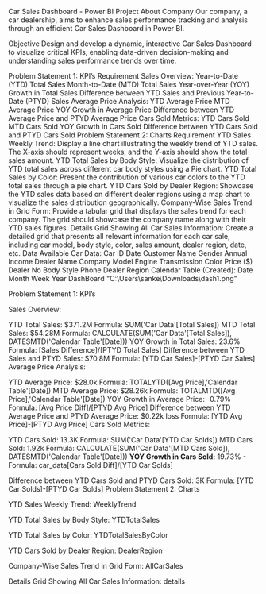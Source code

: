 Car Sales Dashboard - Power BI Project
About Company
Our company, a car dealership, aims to enhance sales performance tracking and analysis through an efficient Car Sales Dashboard in Power BI.

Objective
Design and develop a dynamic, interactive Car Sales Dashboard to visualize critical KPIs, enabling data-driven decision-making and understanding sales performance trends over time.

Problem Statement 1: KPI’s Requirement
Sales Overview:
Year-to-Date (YTD) Total Sales
Month-to-Date (MTD) Total Sales
Year-over-Year (YOY) Growth in Total Sales
Difference between YTD Sales and Previous Year-to-Date (PTYD) Sales
Average Price Analysis:
YTD Average Price
MTD Average Price
YOY Growth in Average Price
Difference between YTD Average Price and PTYD Average Price
Cars Sold Metrics:
YTD Cars Sold
MTD Cars Sold
YOY Growth in Cars Sold
Difference between YTD Cars Sold and PTYD Cars Sold
Problem Statement 2: Charts Requirement
YTD Sales Weekly Trend: Display a line chart illustrating the weekly trend of YTD sales. The X-axis should represent weeks, and the Y-axis should show the total sales amount.
YTD Total Sales by Body Style: Visualize the distribution of YTD total sales across different car body styles using a Pie chart.
YTD Total Sales by Color: Present the contribution of various car colors to the YTD total sales through a pie chart.
YTD Cars Sold by Dealer Region: Showcase the YTD sales data based on different dealer regions using a map chart to visualize the sales distribution geographically.
Company-Wise Sales Trend in Grid Form: Provide a tabular grid that displays the sales trend for each company. The grid should showcase the company name along with their YTD sales figures.
Details Grid Showing All Car Sales Information: Create a detailed grid that presents all relevant information for each car sale, including car model, body style, color, sales amount, dealer region, date, etc.
Data Available
Car Data:
Car ID
Date
Customer Name
Gender
Annual Income
Dealer Name
Company
Model
Engine
Transmission
Color
Price ($)
Dealer No
Body Style
Phone
Dealer Region
Calendar Table (Created):
Date
Month
Week
Year
DashBoard
"C:\Users\sanke\Downloads\dash1.png"

Problem Statement 1: KPI’s

Sales Overview:

YTD Total Sales: $371.2M
Formula: SUM('Car Data'[Total Sales])
MTD Total Sales: $54.28M
Formula: CALCULATE(SUM('Car Data'[Total Sales]), DATESMTD('Calendar Table'[Date]))
YOY Growth in Total Sales: 23.6%
Formula: [Sales Difference]/[PTYD Total Sales]
Difference between YTD Sales and PTYD Sales: $70.8M
Formula: [YTD Car Sales]-[PTYD Car Sales]
Average Price Analysis:

YTD Average Price: $28.0k
Formula: TOTALYTD([Avg Price],'Calendar Table'[Date])
MTD Average Price: $28.26k
Formula: TOTALMTD([Avg Price],'Calendar Table'[Date])
YOY Growth in Average Price: -0.79%
Formula: [Avg Price Diff]/[PTYD Avg Price]
Difference between YTD Average Price and PTYD Average Price: $0.22k loss
Formula: [YTD Avg Price]-[PTYD Avg Price]
Cars Sold Metrics:

YTD Cars Sold: 13.3K
Formula: SUM('Car Data'[YTD Car Solds])
MTD Cars Sold: 1.92k
Formula: CALCULATE(SUM('Car Data'[MTD Cars Sold]), DATESMTD('Calendar Table'[Date]))
**YOY Growth in
Cars Sold:** 19.73% - Formula: car_data[Cars Sold Diff]/[YTD Car Solds]

Difference between YTD Cars Sold and PTYD Cars Sold: 3K
Formula: [YTD Car Solds]-[PTYD Car Solds]
Problem Statement 2: Charts

YTD Sales Weekly Trend: WeeklyTrend

YTD Total Sales by Body Style: YTDTotalSales

YTD Total Sales by Color: YTDTotalSalesByColor

YTD Cars Sold by Dealer Region: DealerRegion

Company-Wise Sales Trend in Grid Form: AllCarSales

Details Grid Showing All Car Sales Information: details

